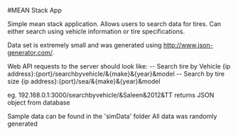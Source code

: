 #MEAN Stack App

Simple mean stack application. Allows users to search data for tires. Can either search using vehicle information or tire specifications.

Data set is extremely small and was generated using http://www.json-generator.com/.

Web API
requests to the server should look like:
	-- Search tire by Vehicle
		{ip address}:{port}/searchbyvehicle/&{make}&{year}&model
	-- Search by tire size
		{ip address}:{port}/sea/&{make}&{year}&model

eg. 192.168.0.1:3000/searchbyvehicle/&Saleen&2012&TT
returns JSON object from database

Sample data can be found in the 'simData' folder
All data was randomly generated
